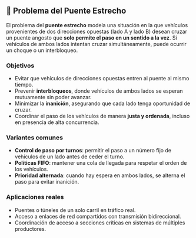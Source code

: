 ## 🌉 Problema del Puente Estrecho

El problema del **puente estrecho** modela una situación en la que vehículos provenientes de dos direcciones opuestas (lado A y lado B) desean cruzar un puente angosto que **solo permite el paso en un sentido a la vez**. Si vehículos de ambos lados intentan cruzar simultáneamente, puede ocurrir un choque o un interbloqueo.

### Objetivos

- Evitar que vehículos de direcciones opuestas entren al puente al mismo tiempo.
- Prevenir **interbloqueos**, donde vehículos de ambos lados se esperan mutuamente sin poder avanzar.
- Minimizar la **inanición**, asegurando que cada lado tenga oportunidad de cruzar.
- Coordinar el paso de los vehículos de manera **justa y ordenada**, incluso en presencia de alta concurrencia.

### Variantes comunes

- **Control de paso por turnos**: permitir el paso a un número fijo de vehículos de un lado antes de ceder el turno.
- **Políticas FIFO**: mantener una cola de llegada para respetar el orden de los vehículos.
- **Prioridad alternada**: cuando hay espera en ambos lados, se alterna el paso para evitar inanición.

### Aplicaciones reales

- Puentes o túneles de un solo carril en tráfico real.
- Acceso a enlaces de red compartidos con transmisión bidireccional.
- Coordinación de acceso a secciones críticas en sistemas de múltiples productores.
